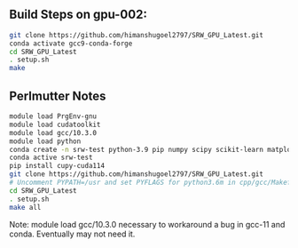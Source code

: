 ## Build Steps on gpu-002:

```bash
git clone https://github.com/himanshugoel2797/SRW_GPU_Latest.git
conda activate gcc9-conda-forge
cd SRW_GPU_Latest
. setup.sh
make
```

## Perlmutter Notes
```bash
module load PrgEnv-gnu
module load cudatoolkit
module load gcc/10.3.0
module load python
conda create -n srw-test python-3.9 pip numpy scipy scikit-learn matplotlib h5py
conda active srw-test
pip install cupy-cuda114
git clone https://github.com/himanshugoel2797/SRW_GPU_Latest.git
# Uncomment PYPATH=/usr and set PYFLAGS for python3.6m in cpp/gcc/Makefile
cd SRW_GPU_Latest
. setup.sh
make all
```

Note: module load gcc/10.3.0 necessary to workaround a bug in gcc-11 and conda. Eventually may not need it.